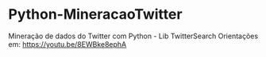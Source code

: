 # Python-MineracaoTwitter
Mineração de dados do Twitter com Python - Lib TwitterSearch
Orientações em: https://youtu.be/8EWBke8ephA
